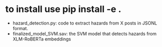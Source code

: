 # to install use pip install -e .   

- hazard_detection.py: code to extract hazards from X posts in JSONL format.
- finalized_model_SVM.sav: the SVM model that detects hazards from XLM-RoBERTa embeddings

